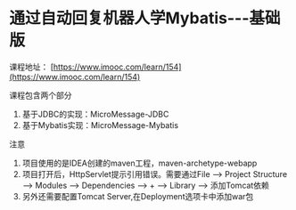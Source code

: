 # 通过自动回复机器人学Mybatis---基础版
课程地址：
[https://www.imooc.com/learn/154](https://www.imooc.com/learn/154)

课程包含两个部分
1. 基于JDBC的实现：MicroMessage-JDBC
2. 基于Mybatis实现：MicroMessage-Mybatis

注意
1. 项目使用的是IDEA创建的maven工程，maven-archetype-webapp
2. 项目打开后，HttpServlet提示引用错误。需要通过File --> Project Structure --> Modules --> Dependencies --> + --> Library --> 添加Tomcat依赖
3. 另外还需要配置Tomcat Server,在Deployment选项卡中添加war包




